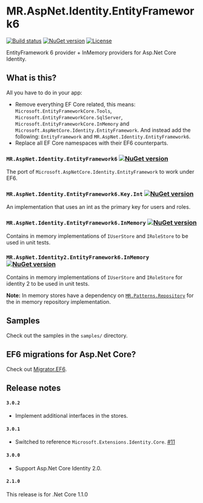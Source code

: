 # MR.AspNet.Identity.EntityFramework6

[![Build status](https://img.shields.io/appveyor/ci/mrahhal/mr-aspnet-identity-entityframework6/master.svg)](https://ci.appveyor.com/project/mrahhal/mr-aspnet-identity-entityframework6)
[![NuGet version](https://badge.fury.io/nu/MR.AspNet.Identity.EntityFramework6.svg)](https://www.nuget.org/packages/MR.AspNet.Identity.EntityFramework6)
[![License](https://img.shields.io/badge/license-MIT-blue.svg)](https://opensource.org/licenses/MIT)

EntityFramework 6 provider + InMemory providers for Asp.Net Core Identity.

## What is this?

All you have to do in your app:

- Remove everything EF Core related, this means: `Microsoft.EntityFrameworkCore.Tools`, `Microsoft.EntityFrameworkCore.SqlServer`, `Microsoft.EntityFrameworkCore.InMemory` and `Microsoft.AspNetCore.Identity.EntityFramework`. And instead add the following: `EntityFramework` and `MR.AspNet.Identity.EntityFramework6`.
- Replace all EF Core namespaces with their EF6 counterparts.

### `MR.AspNet.Identity.EntityFramework6` [![NuGet version](https://badge.fury.io/nu/MR.AspNet.Identity.EntityFramework6.svg)](https://www.nuget.org/packages/MR.AspNet.Identity.EntityFramework6)

The port of `Microsoft.AspNetCore.Identity.EntityFramework` to work under EF6.

### `MR.AspNet.Identity.EntityFramework6.Key.Int` [![NuGet version](https://badge.fury.io/nu/MR.AspNet.Identity.EntityFramework6.Key.Int.svg)](https://www.nuget.org/packages/MR.AspNet.Identity.EntityFramework6.Key.Int)

An implementation that uses an int as the primary key for users and roles.

### `MR.AspNet.Identity.EntityFramework6.InMemory` [![NuGet version](https://badge.fury.io/nu/MR.AspNet.Identity.EntityFramework6.InMemory.svg)](https://www.nuget.org/packages/MR.AspNet.Identity.EntityFramework6.InMemory)

Contains in memory implementations of `IUserStore` and `IRoleStore` to be used in unit tests.

### `MR.AspNet.Identity2.EntityFramework6.InMemory` [![NuGet version](https://badge.fury.io/nu/MR.AspNet.Identity2.EntityFramework6.InMemory.svg)](https://www.nuget.org/packages/MR.AspNet.Identity2.EntityFramework6.InMemory)

Contains in memory implementations of `IUserStore` and `IRoleStore` for identity 2 to be used in unit tests.

**Note:** In memory stores have a dependency on [`MR.Patterns.Repository`](https://github.com/mrahhal/MR.Patterns.Repository) for the in memory repository implementation.

## Samples

Check out the samples in the `samples/` directory.

## EF6 migrations for Asp.Net Core?

Check out [Migrator.EF6](https://github.com/mrahhal/Migrator.EF6).

## Release notes

#### `3.0.2`
- Implement additional interfaces in the stores.

#### `3.0.1`
- Switched to reference `Microsoft.Extensions.Identity.Core`. [#11](https://github.com/mrahhal/MR.AspNet.Identity.EntityFramework6/pull/11)

#### `3.0.0`
- Support Asp.Net Core Identity 2.0.

#### `2.1.0`
This release is for .Net Core 1.1.0
